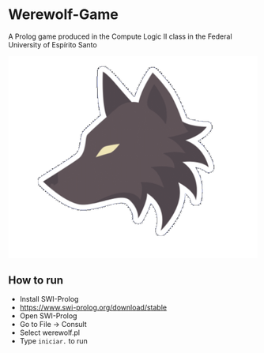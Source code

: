 # Werewolf-Game
A Prolog game produced in the Compute Logic II class in the Federal University of Espírito Santo

![plot](Werewolf.png)

## How to run
 - Install SWI-Prolog
 - https://www.swi-prolog.org/download/stable
 - Open SWI-Prolog
 - Go to File -> Consult
 - Select werewolf.pl
 - Type `iniciar.` to run
